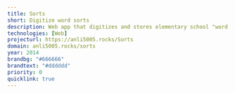 ```yaml
---
title: Sorts
short: Digitize word sorts
description: Web app that digitizes and stores elementary school "word sorts."
technologies: [Web]
projecturl: https://anli5005.rocks/Sorts
domain: anli5005.rocks/sorts
year: 2014
brandbg: "#666666"
brandtext: "#dddddd"
priority: 0
quicklink: true
---
```

